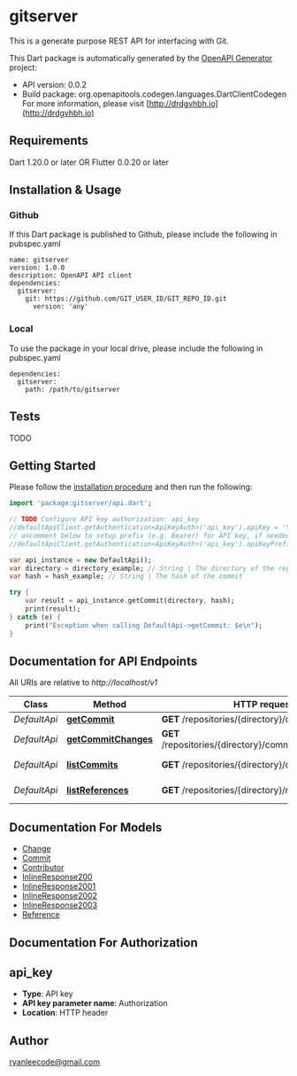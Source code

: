 # gitserver
This is a generate purpose REST API for interfacing with Git.

This Dart package is automatically generated by the [OpenAPI Generator](https://openapi-generator.tech) project:

- API version: 0.0.2
- Build package: org.openapitools.codegen.languages.DartClientCodegen
For more information, please visit [http://drdgvhbh.io](http://drdgvhbh.io)

## Requirements

Dart 1.20.0 or later OR Flutter 0.0.20 or later

## Installation & Usage

### Github
If this Dart package is published to Github, please include the following in pubspec.yaml
```
name: gitserver
version: 1.0.0
description: OpenAPI API client
dependencies:
  gitserver:
    git: https://github.com/GIT_USER_ID/GIT_REPO_ID.git
      version: 'any'
```

### Local
To use the package in your local drive, please include the following in pubspec.yaml
```
dependencies:
  gitserver:
    path: /path/to/gitserver
```

## Tests

TODO

## Getting Started

Please follow the [installation procedure](#installation--usage) and then run the following:

```dart
import 'package:gitserver/api.dart';

// TODO Configure API key authorization: api_key
//defaultApiClient.getAuthentication<ApiKeyAuth>('api_key').apiKey = 'YOUR_API_KEY';
// uncomment below to setup prefix (e.g. Bearer) for API key, if needed
//defaultApiClient.getAuthentication<ApiKeyAuth>('api_key').apiKeyPrefix = 'Bearer';

var api_instance = new DefaultApi();
var directory = directory_example; // String | The directory of the repository
var hash = hash_example; // String | The hash of the commit

try {
    var result = api_instance.getCommit(directory, hash);
    print(result);
} catch (e) {
    print("Exception when calling DefaultApi->getCommit: $e\n");
}

```

## Documentation for API Endpoints

All URIs are relative to *http://localhost/v1*

Class | Method | HTTP request | Description
------------ | ------------- | ------------- | -------------
*DefaultApi* | [**getCommit**](docs//DefaultApi.md#getcommit) | **GET** /repositories/{directory}/commit/{hash} | Get commit
*DefaultApi* | [**getCommitChanges**](docs//DefaultApi.md#getcommitchanges) | **GET** /repositories/{directory}/commit/{hash}/changes | Get commit changes
*DefaultApi* | [**listCommits**](docs//DefaultApi.md#listcommits) | **GET** /repositories/{directory}/commits | List commits
*DefaultApi* | [**listReferences**](docs//DefaultApi.md#listreferences) | **GET** /repositories/{directory}/references | List references


## Documentation For Models

 - [Change](docs//Change.md)
 - [Commit](docs//Commit.md)
 - [Contributor](docs//Contributor.md)
 - [InlineResponse200](docs//InlineResponse200.md)
 - [InlineResponse2001](docs//InlineResponse2001.md)
 - [InlineResponse2002](docs//InlineResponse2002.md)
 - [InlineResponse2003](docs//InlineResponse2003.md)
 - [Reference](docs//Reference.md)


## Documentation For Authorization


## api_key

- **Type**: API key
- **API key parameter name**: Authorization
- **Location**: HTTP header


## Author

ryanleecode@gmail.com


